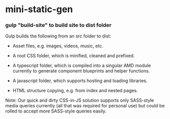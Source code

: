 # mini-static-gen

### gulp "build-site" to build site to dist folder

Gulp builds the following from an src folder to dist:

* Asset files, e.g. images, videos, music, etc.
  
* A root CSS folder, which is minified, cleaned and prefixed.
  
* A typescript folder, which is compiled into a singular AMD module currently to generate component blueprints and helper functions.
  
* A javascript folder, which supports hosting and loading libraries.
  
* HTML structure copying, e.g. from index and nested pages.
  

Note: Our quick and dirty CSS-in-JS solution supports only SASS-style media queries currently (all that was required for personal use) but could be rolled to accept more SASS-style queries easily.
